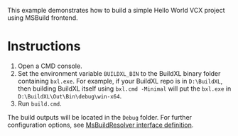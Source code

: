 This example demonstrates how to build a simple Hello World VCX project using MSBuild frontend.

# Instructions

1. Open a CMD console.
2. Set the environment variable `BUILDXL_BIN` to the BuildXL binary folder containing `bxl.exe`. For example, if your BuildXL repo
is in `D:\BuildXL`, then building BuildXL itself using `bxl.cmd -Minimal` will put the `bxl.exe` in `D:\BuildXL\Out\Bin\debug\win-x64`.
3. Run `build.cmd`.

The build outputs will be located in the `Debug` folder. For further configuration options, see [MsBuildResolver interface definition](../../../Public/Sdk/Public//Prelude//Prelude.Configuration.Resolvers.dsc).